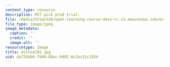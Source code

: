 ```yaml
---
content_type: resource
description: MIT pick prod trial.
file: /media/https%3A/open-learning-course-data-rc.s3.amazonaws.com/ec-s06-design-for-demining-spring-2007/da729ab6794008ac9d026c2ec11c1354_mittool02.jpg
file_type: image/jpeg
image_metadata:
  caption: ''
  credit: ''
  image-alt: ''
resourcetype: Image
title: mittool02.jpg
uid: da729ab6-7940-08ac-9d02-6c2ec11c1354
---
```

